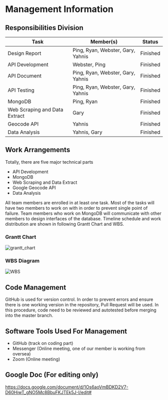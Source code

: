 # Management Information

## Responsibilities Division

| Task     | Member(s)     | Status |
| -------- | ------------- | ------- |
| Design Report | Ping, Ryan, Webster, Gary, Yahnis | Finished |
| API Development | Webster, Ping | Finished |
| API Document    | Ping, Ryan, Webster, Gary, Yahnis | Finished |
| API Testing     | Ping, Ryan, Webster, Gary, Yahnis | Finished |
| MongoDB | Ping, Ryan | Finished |
| Web Scraping and Data Extract | Gary | Finished |
| Geocode API | Yahnis | Finished |
| Data Analysis | Yahnis, Gary | Finished |

## Work Arrangements
Totally, there are five major technical parts
+ API Development
+ MongoDB
+ Web Scraping and Data Extract
+ Google Geocode API
+ Data Analysis 

All team members are enrolled in at least one task. Most of the tasks will have two members to work on with in order to prevent single point of failure. Team members who work on MongoDB will communicate with other members to design interfaces of the database. Timeline schedule and work distribution are shown in following Grantt Chart and WBS.

### Grantt Chart
![grantt_chart](https://user-images.githubusercontent.com/40462331/75735846-9d7c2f00-5d36-11ea-8627-cb315fe7fe6b.png)

### WBS Diagram
![WBS](https://user-images.githubusercontent.com/40462331/75743393-d07ced80-5d4b-11ea-98ba-2489c85ba95b.png)

## Code Management
GitHub is used for version control. In order to prevent errors and ensure there is one working version in the repository, Pull Request will be used. In this procedure, code need to be reviewed and autotested before merging into the master branch.

## Software Tools Used For Management
+ GitHub (track on coding part)
+ Messenger (Online meeting, one of our member is working from oversea)
+ Zoom (Online meeting)

## Google Doc (For editing only)
https://docs.google.com/document/d/1Os6aoVmBDKD2V7-D60HiwT_gNO5Mc8BbuFKJTEk5J-I/edit#
